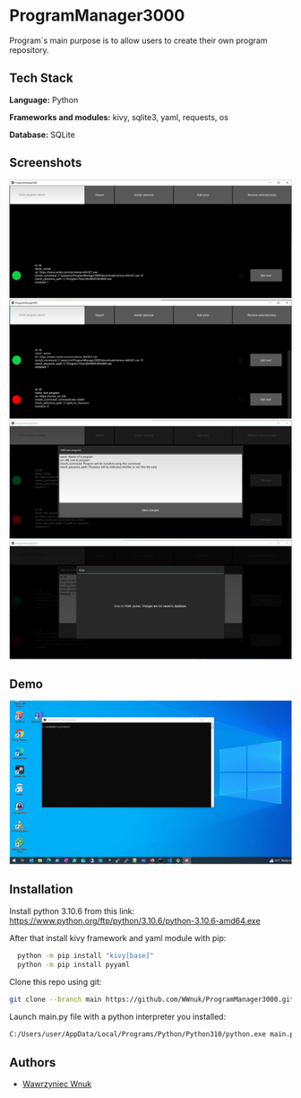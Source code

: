 
# ProgramManager3000

Program`s main purpose is to allow users to create their own program repository.


## Tech Stack

**Language:** Python

**Frameworks and modules:** kivy, sqlite3, yaml, requests, os

**Database:** SQLite

## Screenshots

![](https://github.com/WWnuk/ProgramManager3000/blob/41218b38d85b0fc43bf9567ef478edc671064e59/media/demo1.png)
![](https://github.com/WWnuk/ProgramManager3000/blob/88b38ddf2d9de44191ce3f7e38995b4f2592e6a6/media/demo2.png)
![](https://github.com/WWnuk/ProgramManager3000/blob/88b38ddf2d9de44191ce3f7e38995b4f2592e6a6/media/demo3.png)
![](https://github.com/WWnuk/ProgramManager3000/blob/88b38ddf2d9de44191ce3f7e38995b4f2592e6a6/media/demo4.png)





## Demo

![](https://github.com/WWnuk/ProgramManager3000/blob/0de0ce3f0d85734aa234aaccb93a2864dbce00e6/media/demo.gif)


## Installation

Install python 3.10.6 from this link: https://www.python.org/ftp/python/3.10.6/python-3.10.6-amd64.exe

After that install kivy framework and yaml module with pip:
```bash
  python -m pip install "kivy[base]"
  python -m pip install pyyaml
```

Clone this repo using git:
```bash
git clone --branch main https://github.com/WWnuk/ProgramManager3000.git
```

Launch main.py file with a python interpreter you installed:
```bash
C:/Users/user/AppData/Local/Programs/Python/Python310/python.exe main.py
```
## Authors

- [Wawrzyniec Wnuk](https://github.com/WWnuk)

